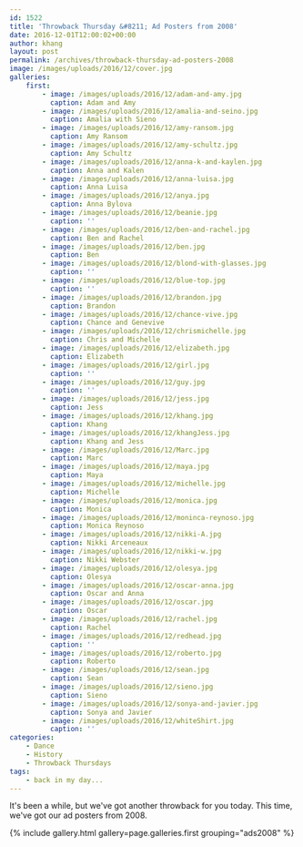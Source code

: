 ```yaml
---
id: 1522
title: 'Throwback Thursday &#8211; Ad Posters from 2008'
date: 2016-12-01T12:00:02+00:00
author: khang
layout: post
permalink: /archives/throwback-thursday-ad-posters-2008
image: /images/uploads/2016/12/cover.jpg
galleries:
    first:
        - image: /images/uploads/2016/12/adam-and-amy.jpg
          caption: Adam and Amy
        - image: /images/uploads/2016/12/amalia-and-seino.jpg
          caption: Amalia with Sieno
        - image: /images/uploads/2016/12/amy-ransom.jpg
          caption: Amy Ransom
        - image: /images/uploads/2016/12/amy-schultz.jpg
          caption: Amy Schultz
        - image: /images/uploads/2016/12/anna-k-and-kaylen.jpg
          caption: Anna and Kalen
        - image: /images/uploads/2016/12/anna-luisa.jpg
          caption: Anna Luisa
        - image: /images/uploads/2016/12/anya.jpg
          caption: Anna Bylova
        - image: /images/uploads/2016/12/beanie.jpg
          caption: ''
        - image: /images/uploads/2016/12/ben-and-rachel.jpg
          caption: Ben and Rachel
        - image: /images/uploads/2016/12/ben.jpg
          caption: Ben
        - image: /images/uploads/2016/12/blond-with-glasses.jpg
          caption: ''
        - image: /images/uploads/2016/12/blue-top.jpg
          caption: ''
        - image: /images/uploads/2016/12/brandon.jpg
          caption: Brandon
        - image: /images/uploads/2016/12/chance-vive.jpg
          caption: Chance and Genevive
        - image: /images/uploads/2016/12/chrismichelle.jpg
          caption: Chris and Michelle
        - image: /images/uploads/2016/12/elizabeth.jpg
          caption: Elizabeth
        - image: /images/uploads/2016/12/girl.jpg
          caption: ''
        - image: /images/uploads/2016/12/guy.jpg
          caption: ''
        - image: /images/uploads/2016/12/jess.jpg
          caption: Jess
        - image: /images/uploads/2016/12/khang.jpg
          caption: Khang
        - image: /images/uploads/2016/12/khangJess.jpg
          caption: Khang and Jess
        - image: /images/uploads/2016/12/Marc.jpg
          caption: Marc
        - image: /images/uploads/2016/12/maya.jpg
          caption: Maya
        - image: /images/uploads/2016/12/michelle.jpg
          caption: Michelle
        - image: /images/uploads/2016/12/monica.jpg
          caption: Monica
        - image: /images/uploads/2016/12/moninca-reynoso.jpg
          caption: Monica Reynoso
        - image: /images/uploads/2016/12/nikki-A.jpg
          caption: Nikki Arceneaux
        - image: /images/uploads/2016/12/nikki-w.jpg
          caption: Nikki Webster
        - image: /images/uploads/2016/12/olesya.jpg
          caption: Olesya
        - image: /images/uploads/2016/12/oscar-anna.jpg
          caption: Oscar and Anna
        - image: /images/uploads/2016/12/oscar.jpg
          caption: Oscar
        - image: /images/uploads/2016/12/rachel.jpg
          caption: Rachel
        - image: /images/uploads/2016/12/redhead.jpg
          caption: ''
        - image: /images/uploads/2016/12/roberto.jpg
          caption: Roberto
        - image: /images/uploads/2016/12/sean.jpg
          caption: Sean
        - image: /images/uploads/2016/12/sieno.jpg
          caption: Sieno
        - image: /images/uploads/2016/12/sonya-and-javier.jpg
          caption: Sonya and Javier
        - image: /images/uploads/2016/12/whiteShirt.jpg
          caption: ''
categories:
    - Dance
    - History
    - Throwback Thursdays
tags:
    - back in my day...
---
```

It's been a while, but we've got another throwback for you today. This time, we've got our ad posters from 2008.<!--more-->

{% include gallery.html gallery=page.galleries.first grouping="ads2008" %}
